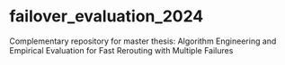 # failover_evaluation_2024
Complementary repository for master thesis: Algorithm Engineering and Empirical Evaluation for Fast Rerouting with Multiple Failures
